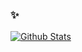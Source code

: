 ### ✨

[![Github Stats](https://github-readme-stats.vercel.app/api?username=Cycloctane&theme=transparent&show_icons=true&show=prs_merged&hide=issues)](https://github.com/Cycloctane)
